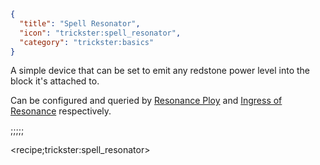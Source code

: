 ```json
{
  "title": "Spell Resonator",
  "icon": "trickster:spell_resonator",
  "category": "trickster:basics"
}
```

A simple device that can be set to emit any redstone power level into the block it's attached to.


Can be configured and queried by [Resonance Ploy](^trickster:ploys/block#12) and [Ingress of Resonance](^trickster:delusions_ingresses/block#5) respectively.

;;;;;

<recipe;trickster:spell_resonator>
